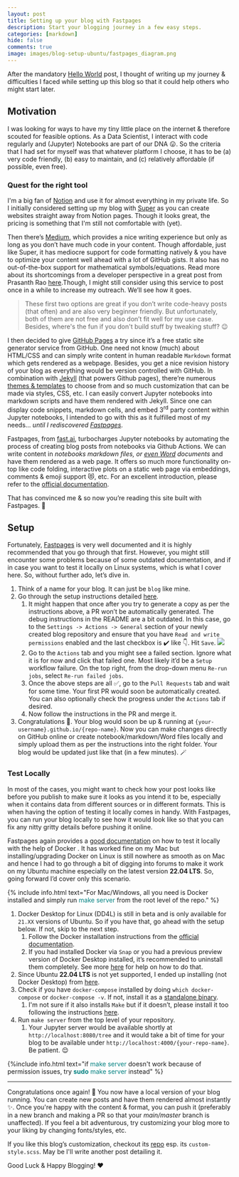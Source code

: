 ```yaml
---
layout: post
title: Setting up your blog with Fastpages
description: Start your blogging journey in a few easy steps.
categories: [markdown]
hide: false
comments: true
image: images/blog-setup-ubuntu/fastpages_diagram.png
---
```


After the mandatory [Hello World](../09/hello-world.html) post, I thought of writing up my journey & difficulties I faced while setting up this blog so that it could help others who might start later. <i class="fa-solid fa-person-hiking"></i>

## Motivation

I was looking for ways to have my tiny little place on the internet & therefore scouted for feasible options. As a Data Scientist, I interact with code regularly and (Jupyter) Notebooks are part of our DNA :stuck_out_tongue:. So the criteria that I had set for myself was that whatever platform I choose, it has to be (a) very code friendly, (b) easy to maintain, and (c) relatively affordable (if possible, even free).

### Quest for the right tool

I'm a big fan of [Notion](https://www.notion.so/) and use it for almost everything in my private life. So I initially considered setting up my blog with [Super](https://super.so/) as you can create websites straight away from Notion pages. Though it looks great, the pricing is something that I'm still not comfortable with (yet). 

Then there’s [Medium](https://medium.com/), which provides a nice writing experience but only as long as you don’t have much code in your content. Though affordable, just like Super, it has mediocre support for code formatting natively & you have to optimize your content well ahead with a lot of GitHub gists. It also has no out-of-the-box support for mathematical symbols/equations. Read more about its shortcomings from a developer perspective in a great post from Prasanth Rao [here](https://prrao87.github.io/blog/blogging-for-data-scientists).Though, I might still consider using this service to post once in a while to increase my outreach. We’ll see how it goes. <i class="fa-regular fa-face-smile"></i>

> These first two options are great if you don’t write code-heavy posts (that often) and are also very beginner friendly. But unfortunately, both of them are not free and also don’t fit well for my use case. Besides, where's the fun if you don't build stuff by tweaking stuff? :wink:

I then decided to give [GitHub Pages](https://pages.github.com) a try since it’s a free static site generator service from GitHub. One need not know (much) about HTML/CSS and can simply write content in human readable `Markdown` format which gets rendered as a webpage. Besides, you get a nice revision history of your blog as everything would be version controlled with GitHub. In combination with [Jekyll](https://jekyllrb.com) (that powers Github pages), there’re numerous [themes & templates](http://jekyllthemes.io) to choose from and so much customization that can be made via styles, CSS, etc. I can easily convert Jupyter notebooks into markdown scripts and have them rendered with Jekyll. Since one can display code snippets, markdown cells, and embed 3<sup>rd</sup> party content within Jupyter notebooks, I intended to go with this as it fulfilled most of my needs... *until I rediscovered [Fastpages](https://fastpages.fast.ai)*.

Fastpages, from [fast.ai](https://fast.ai/), turbocharges Jupyter notebooks by automating the process of creating blog posts from notebooks via Github Actions. We can write content in *notebooks markdown files, or <u>even Word</u> documents* and have them rendered as a web page. It offers so much more functionality on-top like code folding, interactive plots on a static web page via embeddings, comments & emoji support :heart_eyes_cat:, etc. For an excellent introduction, please refer to the [official documentation](https://github.com/fastai/fastpages).

That has convinced me & so now you’re reading this site built with Fastpages. :tada:

## Setup

Fortunately, [Fastpages](https://github.com/fastai/fastpages#welcome-to-fastpages) is very well documented and it is highly recommended that you go through that first. However, you might still encounter some problems because of some outdated documentation, and if in case you want to test it locally on Linux systems, which is what I cover here. So, without further ado, let’s dive in.

1. Think of a name for your blog. It can just be `blog` like mine.
2. Go through the setup instructions detailed [here](https://github.com/fastai/fastpages#setup-instructions).
    1. It might happen that once after you try to generate a copy as per the instructions above, a PR won’t be automatically generated. The debug instructions in the README are a bit outdated. In this case, go to the `Settings -> Actions -> General` section of your newly created blog repository and ensure that you have `Read and write permissions` enabled and the last checkbox is ✔️ like :point_down:. Hit `Save`.
    ![]({{site.baseurl}}/images/blog-setup-ubuntu/actions_debug.png)  
    2. Go to the `Actions` tab and you might see a failed section. Ignore what it is for now and click that failed one. Most likely it’d be a `Setup` workflow failure. On the top right, from the drop-down menu `Re-run jobs`, select `Re-run failed jobs`. 
    3. Once the above steps are all ✅, go to the `Pull Requests` tab and wait for some time. Your first PR would soon be automatically created. You can also optionally check the progress under the `Actions` tab if desired.
    4. Now follow the instructions in the PR and merge it. 
3. Congratulations :confetti_ball:. Your blog would soon be up & running at `{your-username}.github.io/{repo-name}`. Now you can make changes directly on GitHub online or create notebook/markdown/Word files locally and simply upload them as per the instructions into the right folder. Your blog would be updated just like that (in a few minutes). 🪄 


### Test Locally

In most of the cases, you might want to check how your post looks like before you publish to make sure it looks as you intend it to be, especially when it contains data from different sources or in different formats. This is when having the option of testing it locally comes in handy. With Fastpages, you can run your blog locally to see how it would look like so that you can fix any nitty gritty details before pushing it online.

Fastpages again provides a [good documentation](https://github.com/fastai/fastpages/blob/master/_fastpages_docs/DEVELOPMENT.md) on how to test it locally with the help of Docker <i class="fa-brands fa-docker"></i>. It has worked fine on my Mac <i class="fa-solid fa-laptop"></i> but installing/upgrading Docker on Linux <i class="fa-brands fa-linux"></i> is still nowhere as smooth as on Mac and hence I had to go through a bit of digging into forums to make it work on my Ubuntu <i class="fa-brands fa-ubuntu"></i> machine especially on the latest version **22.04 LTS**. So, going forward I’d cover only this scenario. 

{% include info.html text="For Mac/Windows, all you need is Docker installed and simply run <font color='teal'>make server</font> from the root level of the repo." %}
 

1. Docker Desktop for Linux (DD4L) is still in beta and is only available for `21.XX` versions of Ubuntu. So if you have that, go ahead with the setup below. If not, skip to the next step.
    1. Follow the Docker installation instructions from the [official documentation](https://docs.docker.com/desktop/linux/).
    2. If you had installed Docker via `Snap` or you had a previous preview version of Docker Desktop installed, it’s recommended to uninstall them completely. See more [here](https://askubuntu.com/questions/935569/how-to-completely-uninstall-docker) for help on how to do that.
2. Since Ubuntu **22.04 LTS** is not yet supported, I ended up installing <i class="fa-brands fa-docker"></i> (not Docker Desktop) from [here](https://www.digitalocean.com/community/tutorials/how-to-install-and-use-docker-on-ubuntu-22-04).
3. Check if you have `docker-compose` installed by doing `which docker-compose` or `docker-compose -v`. If not, install it as a [standalone binary](https://docs.docker.com/compose/install/#install-compose-as-standalone-binary-on-linux-systems).
    1. I'm not sure if it also installs `Make` but if it doesn’t, please install it too following the instructions [here](https://www.linuxfordevices.com/tutorials/install-cmake-on-linux).
5. Run `make server` from the top level of your repository.
    1. Your Jupyter server would be available shortly at `http://localhost:8080/tree` and it would take a bit of time for your blog to be available under `http://localhost:4000/{your-repo-name}`. Be patient. :relieved:

{%include info.html text="if <font color='teal'>make server</font> doesn't work because of permission issues, try <font color='teal'><b>sudo</b> make server</font> instead" %}


---

Congratulations once again! :tada: You now have a local version of your blog running. You can create new posts and have them rendered almost instantly :sparkles:. Once you're happy with the content & format, you can push it (preferably in a new branch and making a PR so that your *main/master* branch is unaffected). If you feel a bit adventurous, try customizing your blog more to your liking by changing fonts/styles, etc.

If you like this blog’s customization, checkout its <i class="fa-brands fa-github"></i> [repo](https://github.com/samsaara/blog) esp. its `custom-style.scss`. May be I'll write another post detailing it.

Good Luck & Happy Blogging! ❤️
